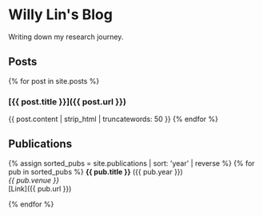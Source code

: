 # Willy Lin's Blog

Writing down my research journey.

## Posts

{% for post in site.posts %}
### [{{ post.title }}]({{ post.url }})
{{ post.content | strip_html | truncatewords: 50 }}
{% endfor %}

## Publications

{% assign sorted_pubs = site.publications | sort: 'year' | reverse %}
{% for pub in sorted_pubs %}
**{{ pub.title }}** ({{ pub.year }})  
*{{ pub.venue }}*  
[Link]({{ pub.url }})

{% endfor %}